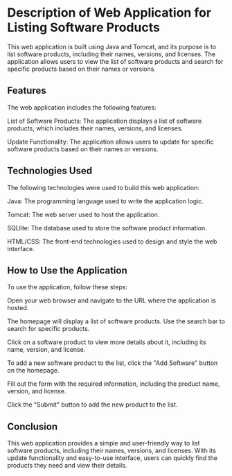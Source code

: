 # Description of Web Application for Listing Software Products
This web application is built using Java and Tomcat, and its purpose is to list software products, including their names, versions, and licenses. The application allows users to view the list of software products and search for specific products based on their names or versions.

## Features
The web application includes the following features:

List of Software Products: The application displays a list of software products, which includes their names, versions, and licenses.

Update Functionality: The application allows users to update for specific software products based on their names or versions.

## Technologies Used
The following technologies were used to build this web application:

Java: The programming language used to write the application logic.

Tomcat: The web server used to host the application.

SQLlite: The database used to store the software product information.

HTML/CSS: The front-end technologies used to design and style the web interface.

## How to Use the Application
To use the application, follow these steps:

Open your web browser and navigate to the URL where the application is hosted.

The homepage will display a list of software products. Use the search bar to search for specific products.

Click on a software product to view more details about it, including its name, version, and license.

To add a new software product to the list, click the "Add Software" button on the homepage.

Fill out the form with the required information, including the product name, version, and license.

Click the "Submit" button to add the new product to the list.

## Conclusion
This web application provides a simple and user-friendly way to list software products, including their names, versions, and licenses. With its update functionality and easy-to-use interface, users can quickly find the products they need and view their details.
